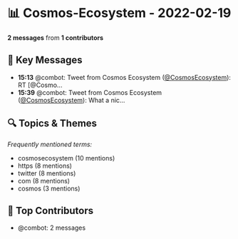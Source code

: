 # 📊 Cosmos-Ecosystem - 2022-02-19
**2 messages** from **1 contributors**

## 💬 Key Messages
- **15:13** @combot: Tweet from Cosmos Ecosystem ([@CosmosEcosystem](https://twitter.com/CosmosEcosystem)):
RT [@Cosmo...
- **15:39** @combot: Tweet from Cosmos Ecosystem ([@CosmosEcosystem](https://twitter.com/CosmosEcosystem)):
What a nic...

## 🔍 Topics & Themes
*Frequently mentioned terms:*
- cosmosecosystem (10 mentions)
- https (8 mentions)
- twitter (8 mentions)
- com (8 mentions)
- cosmos (3 mentions)

## 👥 Top Contributors
- @combot: 2 messages